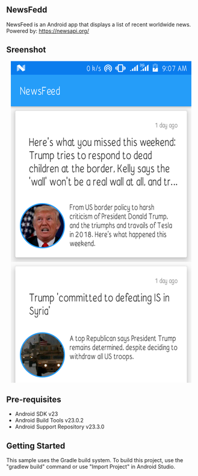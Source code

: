 NewsFedd
--------

NewsFeed is an Android app that displays a list of recent worldwide news.
Powered by: https://newsapi.org/


Sreenshot
---------
<p align="center">
  <img src="https://github.com/Tristankluivert/NewsFeed/blob/klui/Screenshot/Screenshot_20181231-090751.png"/>
</p>

Pre-requisites
--------------

- Android SDK v23
- Android Build Tools v23.0.2
- Android Support Repository v23.3.0


Getting Started
---------------

This sample uses the Gradle build system. To build this project, use the
"gradlew build" command or use "Import Project" in Android Studio.
